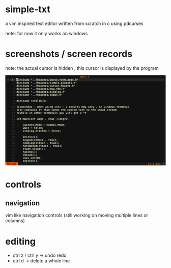 # simple-txt
a vim inspired text editor written from scratch in c using pdcurses

note: for now it only works on windows

# screenshots / screen records
note: the actual cursor is hidden , this cursor is displayed by the program

![img](https://github.com/abdelrahman1215/simple-txt/blob/main/demos/Screenshot%20(7).png)

# controls
## navigation
vim like navigation controls (still working on moving multiple lines or columns)
# editing
* ctrl z / ctrl y -> undo redo
* ctrl d -> delete a whole line